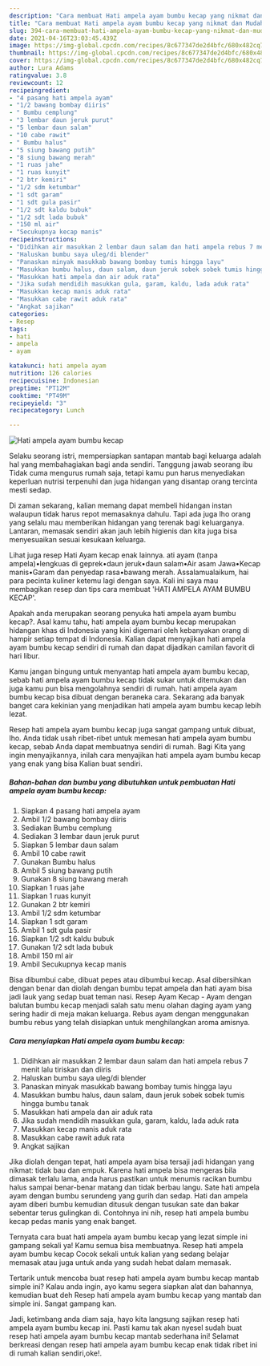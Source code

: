```yaml
---
description: "Cara membuat Hati ampela ayam bumbu kecap yang nikmat dan Mudah Dibuat"
title: "Cara membuat Hati ampela ayam bumbu kecap yang nikmat dan Mudah Dibuat"
slug: 394-cara-membuat-hati-ampela-ayam-bumbu-kecap-yang-nikmat-dan-mudah-dibuat
date: 2021-04-16T23:03:45.439Z
image: https://img-global.cpcdn.com/recipes/8c677347de2d4bfc/680x482cq70/hati-ampela-ayam-bumbu-kecap-foto-resep-utama.jpg
thumbnail: https://img-global.cpcdn.com/recipes/8c677347de2d4bfc/680x482cq70/hati-ampela-ayam-bumbu-kecap-foto-resep-utama.jpg
cover: https://img-global.cpcdn.com/recipes/8c677347de2d4bfc/680x482cq70/hati-ampela-ayam-bumbu-kecap-foto-resep-utama.jpg
author: Lura Adams
ratingvalue: 3.8
reviewcount: 12
recipeingredient:
- "4 pasang hati ampela ayam"
- "1/2 bawang bombay diiris"
- " Bumbu cemplung"
- "3 lembar daun jeruk purut"
- "5 lembar daun salam"
- "10 cabe rawit"
- " Bumbu halus"
- "5 siung bawang putih"
- "8 siung bawang merah"
- "1 ruas jahe"
- "1 ruas kunyit"
- "2 btr kemiri"
- "1/2 sdm ketumbar"
- "1 sdt garam"
- "1 sdt gula pasir"
- "1/2 sdt kaldu bubuk"
- "1/2 sdt lada bubuk"
- "150 ml air"
- "Secukupnya kecap manis"
recipeinstructions:
- "Didihkan air masukkan 2 lembar daun salam dan hati ampela rebus 7 menit lalu tiriskan dan diiris"
- "Haluskan bumbu saya uleg/di blender"
- "Panaskan minyak masukkab bawang bombay tumis hingga layu"
- "Masukkan bumbu halus, daun salam, daun jeruk sobek sobek tumis hingga bumbu tanak"
- "Masukkan hati ampela dan air aduk rata"
- "Jika sudah mendidih masukkan gula, garam, kaldu, lada aduk rata"
- "Masukkan kecap manis aduk rata"
- "Masukkan cabe rawit aduk rata"
- "Angkat sajikan"
categories:
- Resep
tags:
- hati
- ampela
- ayam

katakunci: hati ampela ayam 
nutrition: 126 calories
recipecuisine: Indonesian
preptime: "PT12M"
cooktime: "PT49M"
recipeyield: "3"
recipecategory: Lunch

---
```



![Hati ampela ayam bumbu kecap](https://img-global.cpcdn.com/recipes/8c677347de2d4bfc/680x482cq70/hati-ampela-ayam-bumbu-kecap-foto-resep-utama.jpg)

Selaku seorang istri, mempersiapkan santapan mantab bagi keluarga adalah hal yang membahagiakan bagi anda sendiri. Tanggung jawab seorang ibu Tidak cuma mengurus rumah saja, tetapi kamu pun harus menyediakan keperluan nutrisi terpenuhi dan juga hidangan yang disantap orang tercinta mesti sedap.

Di zaman  sekarang, kalian memang dapat membeli hidangan instan walaupun tidak harus repot memasaknya dahulu. Tapi ada juga lho orang yang selalu mau memberikan hidangan yang terenak bagi keluarganya. Lantaran, memasak sendiri akan jauh lebih higienis dan kita juga bisa menyesuaikan sesuai kesukaan keluarga. 

Lihat juga resep Hati Ayam kecap enak lainnya. ati ayam (tanpa ampela)•lengkuas di geprek•daun jeruk•daun salam•Air asam Jawa•Kecap manis•Garam dan penyedap rasa•bawang merah. Assalamualaikum, hai para pecinta kuliner ketemu lagi dengan saya. Kali ini saya mau membagikan resep dan tips cara membuat &#39;HATI AMPELA AYAM BUMBU KECAP&#39;.

Apakah anda merupakan seorang penyuka hati ampela ayam bumbu kecap?. Asal kamu tahu, hati ampela ayam bumbu kecap merupakan hidangan khas di Indonesia yang kini digemari oleh kebanyakan orang di hampir setiap tempat di Indonesia. Kalian dapat menyajikan hati ampela ayam bumbu kecap sendiri di rumah dan dapat dijadikan camilan favorit di hari libur.

Kamu jangan bingung untuk menyantap hati ampela ayam bumbu kecap, sebab hati ampela ayam bumbu kecap tidak sukar untuk ditemukan dan juga kamu pun bisa mengolahnya sendiri di rumah. hati ampela ayam bumbu kecap bisa dibuat dengan beraneka cara. Sekarang ada banyak banget cara kekinian yang menjadikan hati ampela ayam bumbu kecap lebih lezat.

Resep hati ampela ayam bumbu kecap juga sangat gampang untuk dibuat, lho. Anda tidak usah ribet-ribet untuk memesan hati ampela ayam bumbu kecap, sebab Anda dapat membuatnya sendiri di rumah. Bagi Kita yang ingin menyajikannya, inilah cara menyajikan hati ampela ayam bumbu kecap yang enak yang bisa Kalian buat sendiri.

<!--inarticleads1-->

##### Bahan-bahan dan bumbu yang dibutuhkan untuk pembuatan Hati ampela ayam bumbu kecap:

1. Siapkan 4 pasang hati ampela ayam
1. Ambil 1/2 bawang bombay diiris
1. Sediakan  Bumbu cemplung
1. Sediakan 3 lembar daun jeruk purut
1. Siapkan 5 lembar daun salam
1. Ambil 10 cabe rawit
1. Gunakan  Bumbu halus
1. Ambil 5 siung bawang putih
1. Gunakan 8 siung bawang merah
1. Siapkan 1 ruas jahe
1. Siapkan 1 ruas kunyit
1. Gunakan 2 btr kemiri
1. Ambil 1/2 sdm ketumbar
1. Siapkan 1 sdt garam
1. Ambil 1 sdt gula pasir
1. Siapkan 1/2 sdt kaldu bubuk
1. Gunakan 1/2 sdt lada bubuk
1. Ambil 150 ml air
1. Ambil Secukupnya kecap manis


Bisa dibumbui cabe, dibuat pepes atau dibumbui kecap. Asal dibersihkan dengan benar dan diolah dengan bumbu tepat ampela dan hati ayam bisa jadi lauk yang sedap buat teman nasi. Resep Ayam Kecap - Ayam dengan balutan bumbu kecap menjadi salah satu menu olahan daging ayam yang sering hadir di meja makan keluarga. Rebus ayam dengan menggunakan bumbu rebus yang telah disiapkan untuk menghilangkan aroma amisnya. 

<!--inarticleads2-->

##### Cara menyiapkan Hati ampela ayam bumbu kecap:

1. Didihkan air masukkan 2 lembar daun salam dan hati ampela rebus 7 menit lalu tiriskan dan diiris
1. Haluskan bumbu saya uleg/di blender
1. Panaskan minyak masukkab bawang bombay tumis hingga layu
1. Masukkan bumbu halus, daun salam, daun jeruk sobek sobek tumis hingga bumbu tanak
1. Masukkan hati ampela dan air aduk rata
1. Jika sudah mendidih masukkan gula, garam, kaldu, lada aduk rata
1. Masukkan kecap manis aduk rata
1. Masukkan cabe rawit aduk rata
1. Angkat sajikan


Jika diolah dengan tepat, hati ampela ayam bisa tersaji jadi hidangan yang nikmat: tidak bau dan empuk. Karena hati ampela bisa mengeras bila dimasak terlalu lama, anda harus pastikan untuk menumis racikan bumbu halus sampai benar-benar matang dan tidak berbau langu. Sate hati ampela ayam dengan bumbu serundeng yang gurih dan sedap. Hati dan ampela ayam diberi bumbu kemudian ditusuk dengan tusukan sate dan bakar sebentar terus gulingkan di. Contohnya ini nih, resep hati ampela bumbu kecap pedas manis yang enak banget. 

Ternyata cara buat hati ampela ayam bumbu kecap yang lezat simple ini gampang sekali ya! Kamu semua bisa membuatnya. Resep hati ampela ayam bumbu kecap Cocok sekali untuk kalian yang sedang belajar memasak atau juga untuk anda yang sudah hebat dalam memasak.

Tertarik untuk mencoba buat resep hati ampela ayam bumbu kecap mantab simple ini? Kalau anda ingin, ayo kamu segera siapkan alat dan bahannya, kemudian buat deh Resep hati ampela ayam bumbu kecap yang mantab dan simple ini. Sangat gampang kan. 

Jadi, ketimbang anda diam saja, hayo kita langsung sajikan resep hati ampela ayam bumbu kecap ini. Pasti kamu tak akan nyesel sudah buat resep hati ampela ayam bumbu kecap mantab sederhana ini! Selamat berkreasi dengan resep hati ampela ayam bumbu kecap enak tidak ribet ini di rumah kalian sendiri,oke!.

